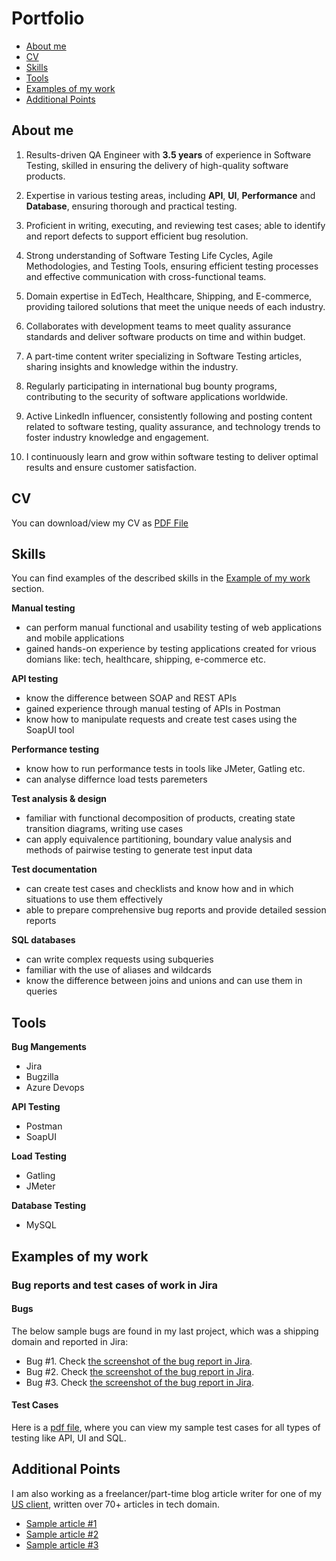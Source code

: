 # Portfolio
- [About me](#about-me)
- [CV](#cv)
- [Skills](#skills)
- [Tools](#tools)
- [Examples of my work](#examples-of-my-work)
- [Additional Points](#additional-points)
## About me
1. Results-driven QA Engineer with **3.5 years** of experience in Software Testing, skilled in ensuring the delivery of high-quality software products.

2. Expertise in various testing areas, including **API**, **UI**, **Performance** and **Database**, ensuring thorough and practical testing.

3. Proficient in writing, executing, and reviewing test cases; able to identify and report defects to support efficient bug resolution.

4. Strong understanding of Software Testing Life Cycles, Agile Methodologies, and Testing Tools, ensuring efficient testing processes and effective communication with cross-functional teams.

5. Domain expertise in EdTech, Healthcare, Shipping, and E-commerce, providing tailored solutions that meet the unique needs of each industry.

6. Collaborates with development teams to meet quality assurance standards and deliver software products on time and within budget.

7. A part-time content writer specializing in Software Testing articles, sharing insights and knowledge within the industry.

8. Regularly participating in international bug bounty programs, contributing to the security of software applications worldwide.

9. Active LinkedIn influencer, consistently following and posting content related to software testing, quality assurance, and technology trends to foster industry knowledge and engagement.

10. I continuously learn and grow within software testing to deliver optimal results and ensure customer satisfaction.
## CV
You can download/view my CV as [PDF File](https://drive.google.com/file/d/1NBc3MRE4p3ghdxgm7DsKpSUhryHjjR6H/view?usp=drive_link)
## Skills
You can find examples of the described skills in the [Example of my work](#examples-of-my-work) section.

__Manual testing__
  * can perform manual functional and usability testing of web applications and mobile applications
  * gained hands-on experience by testing applications created for vrious domians like: tech, healthcare, shipping, e-commerce etc.

__API testing__
  * know the difference between SOAP and REST APIs
  * gained experience through manual testing of APIs in Postman
  * know how to manipulate requests and create test cases using the SoapUI tool

__Performance testing__
  * know how to run performance tests in tools like JMeter, Gatling etc.
  * can analyse differnce load tests paremeters

__Test analysis & design__
  * familiar with functional decomposition of products, creating state transition diagrams, writing use cases
  * can apply equivalence partitioning, boundary value analysis and methods of pairwise testing to generate test input data

__Test documentation__
  * can create test cases and checklists and know how and in which situations to use them effectively
  * able to prepare comprehensive bug reports and provide detailed session reports

__SQL databases__
  * can write complex requests using subqueries
  * familiar with the use of aliases and wildcards
  * know the difference between joins and unions and can use them in queries
## Tools

__Bug Mangements__
  * Jira
  * Bugzilla
  * Azure Devops
    
__API Testing__
  * Postman
  * SoapUI
    
__Load Testing__
  * Gatling
  * JMeter
    
__Database Testing__
  * MySQL

    
## Examples of my work
### Bug reports and test cases of work in Jira
#### Bugs
The below sample bugs are found in my last project, which was a shipping domain and reported in Jira:
  * Bug #1. Check [the screenshot of the bug report in Jira](https://drive.google.com/file/d/1MF5nk3PN2rTo6es-ggwOkSqdpWVecqx4/view?usp=sharing).
  * Bug #2. Check [the screenshot of the bug report in Jira](https://drive.google.com/file/d/1cxSpuiq7fJdJ6vMsxDxBJ4zhgB_viHsC/view?usp=sharing).
  * Bug #3. Check [the screenshot of the bug report in Jira](https://drive.google.com/file/d/1Lzp0OVHE31IOOE_lTtLB_0HGdXvOS7ie/view?usp=sharing).
#### Test Cases
Here is a [pdf file](https://drive.google.com/file/d/1zvLkq5kLjTCiXM7apNjEXdVb1q9SAZMO/view?usp=drive_link), where you can view my sample test cases for all types of testing like API, UI and SQL.
## Additional Points
I am also working as a freelancer/part-time blog article writer for one of my [US client](https://automatenow.io/), written over 70+ articles in tech domain.
  * [Sample article #1](https://automatenow.io/what-is-automated-testing/)
  * [Sample article #2](https://automatenow.io/api-design-development-with-postman/)
  * [Sample article #3](https://automatenow.io/what-is-git/)
 

